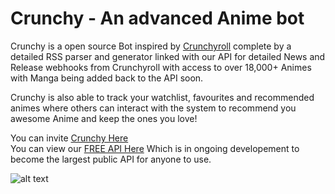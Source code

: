 # Crunchy - An advanced Anime bot
Crunchy is a open source Bot inspired by [Crunchyroll](https://www.crunchyroll.com/en-gb) complete by a detailed RSS parser and generator linked with our API for detailed News and Release webhooks from Crunchyroll with access to over 18,000+ Animes with Manga being added back to the API soon.

Crunchy is also able to track your watchlist, favourites and recommended animes where others can interact with the system to recommend you awesome Anime and keep the ones you love!

You can invite [Crunchy Here](https://discord.com/oauth2/authorize?client_id=656598065532239892&scope=bot&permissions=1678109696)<br>
You can view our [FREE API Here](https://crunchy-bot.live/api/endpoints) Which is in ongoing developement to become the largest public API for anyone to use.

![alt text][logo]

[logo]: https://cdn.discordapp.com/emojis/717784139641651211.png?v=1 "Logo Title Text 2"
